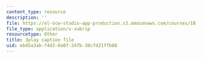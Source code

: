 ```yaml
---
content_type: resource
description: ''
file: https://ol-ocw-studio-app-production.s3.amazonaws.com/courses/18-01sc-single-variable-calculus-fall-2010/eb45a3abf4d30a0f24fb38cfd21ffb88_19x213y_uk4.srt
file_type: application/x-subrip
resourcetype: Other
title: 3play caption file
uid: eb45a3ab-f4d3-0a0f-24fb-38cfd21ffb88
---
```

